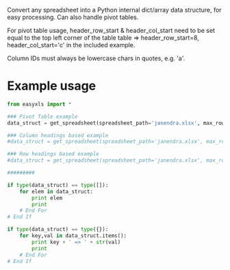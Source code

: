 Convert any spreadsheet into a Python internal dict/array data structure, for easy processing. Can also handle pivot tables. 

For pivot table usage, header_row_start & header_col_start need to be set equal to the top left corner of the table table => header_row_start=8, header_col_start='c' in the included example.

Column IDs must always be lowercase chars in quotes, e.g. 'a'.

Example usage
==========
```python
from easyxls import *

### Pivot Table example
data_struct = get_spreadsheet(spreadsheet_path='janendra.xlsx', max_row=13, max_column='g', header_row_start=8, header_col_start='c', format='pivot')

### Column headings based example
#data_struct = get_spreadsheet(spreadsheet_path='janendra.xlsx', max_row=13, max_column='g', header_row_start=8, header_col_start='d', format='column')

### Row headings based example
#data_struct = get_spreadsheet(spreadsheet_path='janendra.xlsx', max_row=13, max_column='g', header_row_start=9, header_col_start='c', format='row')

#########

if type(data_struct) == type([]):
	for elem in data_struct:
		print elem
		print
	# End For
# End If

if type(data_struct) == type({}):
	for key,val in data_struct.items():
		print key + ' => ' + str(val)
		print
	# End For
# End If
```
